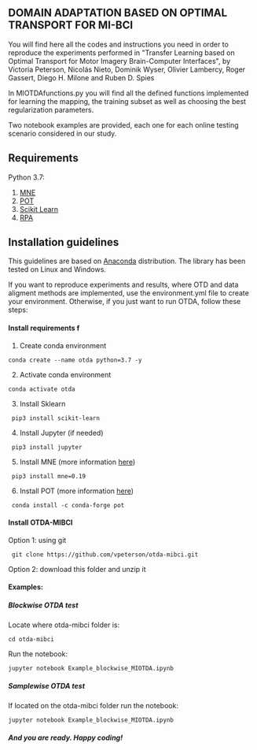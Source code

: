 ## DOMAIN ADAPTATION BASED ON OPTIMAL TRANSPORT FOR MI-BCI

You will find here all the codes and instructions you need in order to reproduce the experiments performed in "Transfer Learning based on Optimal Transport for Motor Imagery Brain-Computer Interfaces", by Victoria Peterson, Nicolás Nieto, Dominik Wyser, Olivier Lambercy, Roger Gassert, Diego H. Milone and Ruben D. Spies

In MIOTDAfunctions.py you will find all the defined functions implemented for learning the mapping, the training subset as well as choosing the best regularization parameters. 

Two notebook examples are provided, each one for each online testing scenario considered in our study. 
## Requirements
Python 3.7:
1) [MNE](https://mne.tools/stable/index.html)
2) [POT](https://github.com/PythonOT/POT)
3) [Scikit Learn](https://scikit-learn.org/stable/) 
4) [RPA](https://github.com/plcrodrigues/RPA)

## Installation guidelines
This guidelines are based on [Anaconda](https://www.anaconda.com/distribution/) distribution.
The library has been tested on Linux and Windows.

If you want to reproduce experiments and results, where OTD and data aligment methods are implemented, use the environment.yml file to create your environment. Otherwise, if you just want to run OTDA, follow these steps:
#### Install requirements f
1. Create conda environment
```
conda create --name otda python=3.7 -y
```
2. Activate conda environment
```
conda activate otda
```
3. Install Sklearn
```
 pip3 install scikit-learn
```
4. Install Jupyter (if needed)
```
 pip3 install jupyter
```
5. Install MNE (more information [here](https://mne.tools/stable/install/mne_python.html))
```
 pip3 install mne=0.19
```
6. Install POT (more information [here](https://pythonot.github.io/))
```
 conda install -c conda-forge pot
```
#### Install OTDA-MIBCI
Option 1: using git
```
 git clone https://github.com/vpeterson/otda-mibci.git
```
Option 2: download this folder and unzip it
#### Examples:
##### Blockwise OTDA test
Locate where otda-mibci folder is:
```
cd otda-mibci
```
Run the notebook:
```
jupyter notebook Example_blockwise_MIOTDA.ipynb
```
##### Samplewise OTDA test
If located on the otda-mibci folder run the notebook:
```
jupyter notebook Example_blockwise_MIOTDA.ipynb
```
##### And you are ready. Happy coding!


